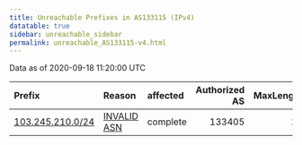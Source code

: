 ```yaml
---
title: Unreachable Prefixes in AS133115 (IPv4)
datatable: true
sidebar: unreachable_sidebar
permalink: unreachable_AS133115-v4.html
---
```


Data as of 2020-09-18 11:20:00 UTC


<div class="datatable-begin"></div>

| Prefix                                                     | Reason                                                                                                   | affected   |   Authorized AS |   MaxLength | Anchor                                       |   unreachable /24s |
|:-----------------------------------------------------------|:---------------------------------------------------------------------------------------------------------|:-----------|----------------:|------------:|:---------------------------------------------|-------------------:|
| [103.245.210.0/24](https://stat.ripe.net/103.245.210.0/24) | [INVALID ASN](https://rpki-validator.ripe.net/announcement-preview?asn=AS133115&prefix=103.245.210.0/24) | complete   |          133405 |          24 | [APNIC](unreachable_APNIC_RPKI_Root-v4.html) |                  1 |

<div class="datatable-end"></div>